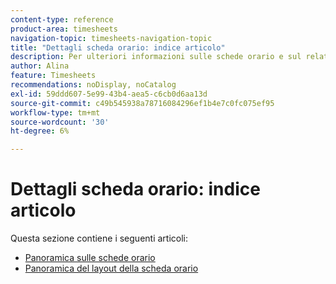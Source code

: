 ```yaml
---
content-type: reference
product-area: timesheets
navigation-topic: timesheets-navigation-topic
title: "Dettagli scheda orario: indice articolo"
description: Per ulteriori informazioni sulle schede orario e sul relativo layout, consulta i seguenti articoli.
author: Alina
feature: Timesheets
recommendations: noDisplay, noCatalog
exl-id: 59ddd607-5e99-43b4-aea5-c6cb0d6aa13d
source-git-commit: c49b545938a78716084296ef1b4e7c0fc075ef95
workflow-type: tm+mt
source-wordcount: '30'
ht-degree: 6%

---
```


# Dettagli scheda orario: indice articolo

Questa sezione contiene i seguenti articoli:

* [Panoramica sulle schede orario](../../timesheets/timesheets/timesheets-overview.md)
* [Panoramica del layout della scheda orario](../../timesheets/timesheets/timesheet-layout.md)
